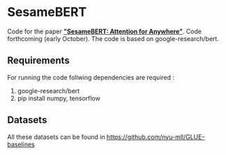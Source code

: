 # SesameBERT

Code for the paper **["SesameBERT: Attention for Anywhere"](https://arxiv.org/pdf/1910.03176.pdf)**. Code forthcoming (early October). The code is based on google-research/bert.

## Requirements

For running the code follwing dependencies are required :

1. google-research/bert 
2. pip install numpy, tensorflow 

## Datasets

All these datasets can be found in https://github.com/nyu-mll/GLUE-baselines
